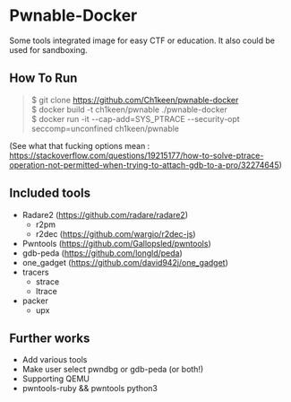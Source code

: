 # Pwnable-Docker

Some tools integrated image for easy CTF or education. It also could be used for sandboxing.

## How To Run

> $ git clone https://github.com/Ch1keen/pwnable-docker  
> $ docker build -t ch1keen/pwnable ./pwnable-docker  
> $ docker run -it --cap-add=SYS_PTRACE --security-opt seccomp=unconfined ch1keen/pwnable  
  
(See what that fucking options mean : https://stackoverflow.com/questions/19215177/how-to-solve-ptrace-operation-not-permitted-when-trying-to-attach-gdb-to-a-pro/32274645)

## Included tools

* Radare2 (https://github.com/radare/radare2)
  * r2pm
  * r2dec (https://github.com/wargio/r2dec-js)
* Pwntools (https://github.com/Gallopsled/pwntools)
* gdb-peda (https://github.com/longld/peda) 
* one_gadget (https://github.com/david942j/one_gadget)
* tracers
  * strace
  * ltrace
* packer
  * upx

## Further works

* Add various tools
* Make user select pwndbg or gdb-peda (or both!)
* Supporting QEMU
* pwntools-ruby && pwntools python3

